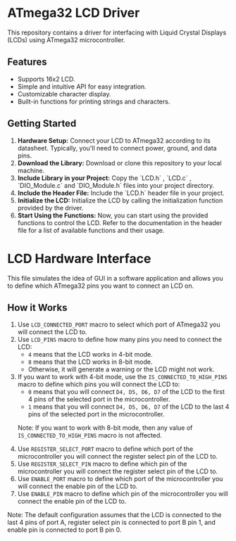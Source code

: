 <!DOCTYPE html>
<html lang="en">
<head>
  <meta charset="UTF-8">
  <meta name="viewport" content="width=device-width, initial-scale=1.0">
  <title>ATmega32 LCD Driver</title>
</head>
<body>
  <h1>ATmega32 LCD Driver</h1>
  <p>This repository contains a driver for interfacing with Liquid Crystal Displays (LCDs) using ATmega32 microcontroller.</p>

  <h2>Features</h2>
  <ul>
    <li>Supports 16x2 LCD.</li>
    <li>Simple and intuitive API for easy integration.</li>
    <li>Customizable character display.</li>
    <li>Built-in functions for printing strings and characters.</li>
  </ul>

  <h2>Getting Started</h2>
  <ol>
    <li><strong>Hardware Setup:</strong> Connect your LCD to ATmega32 according to its datasheet. Typically, you'll need to connect power, ground, and data pins.</li>
    <li><strong>Download the Library:</strong> Download or clone this repository to your local machine.</li>
    <li><strong>Include Library in your Project:</strong> Copy the `LCD.h` , `LCD.c` , `DIO_Module.c` and `DIO_Module.h` files into your project directory.</li>
    <li><strong>Include the Header File:</strong> Include the `LCD.h` header file in your project.</li>
    <li><strong>Initialize the LCD:</strong> Initialize the LCD by calling the initialization function provided by the driver.</li>
    <li><strong>Start Using the Functions:</strong> Now, you can start using the provided functions to control the LCD. Refer to the documentation in the header file for a list of available functions and their usage.</li>
  </ol>
<h1>LCD Hardware Interface</h1>
  <p>This file simulates the idea of GUI in a software application and allows you to define which ATmega32 pins you want to connect an LCD on.</p>
  <h2>How it Works</h2>
  <ol>
    <li>Use <code>LCD_CONNECTED_PORT</code> macro to select which port of ATmega32 you will connect the LCD to.</li>
    <li>Use <code>LCD_PINS</code> macro to define how many pins you need to connect the LCD:
      <ul>
        <li><code>4</code> means that the LCD works in 4-bit mode.</li>
        <li><code>8</code> means that the LCD works in 8-bit mode.</li>
        <li>Otherwise, it will generate a warning or the LCD might not work.</li>
      </ul>
    </li>
    <li>If you want to work with 4-bit mode, use the <code>IS_CONNECTED_TO_HIGH_PINS</code> macro to define which pins you will connect the LCD to:
      <ul>
        <li><code>0</code> means that you will connect <code>D4, D5, D6, D7</code> of the LCD to the first 4 pins of the selected port in the microcontroller.</li>
        <li><code>1</code> means that you will connect <code>D4, D5, D6, D7</code> of the LCD to the last 4 pins of the selected port in the microcontroller.</li>
      </ul>
      <p>Note: If you want to work with 8-bit mode, then any value of <code>IS_CONNECTED_TO_HIGH_PINS</code> macro is not affected.</p>
    </li>
    <li>Use <code>REGISTER_SELECT_PORT</code> macro to define which port of the microcontroller you will connect the register select pin of the LCD to.</li>
    <li>Use <code>REGISTER_SELECT_PIN</code> macro to define which pin of the microcontroller you will connect the register select pin of the LCD to.</li>
    <li>Use <code>ENABLE_PORT</code> macro to define which port of the microcontroller you will connect the enable pin of the LCD to.</li>
    <li>Use <code>ENABLE_PIN</code> macro to define which pin of the microcontroller you will connect the enable pin of the LCD to.</li>
  </ol>
  <p>Note: The default configuration assumes that the LCD is connected to the last 4 pins of port A, register select pin is connected to port B pin 1, and enable pin is connected to port B pin 0.</p>
</body>
</html>
